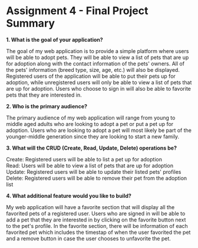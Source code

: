 # Assignment 4 - Final Project Summary
**1. What is the goal of your application?**

The goal of my web application is to provide a simple platform where users will be able to adopt pets. They will be able to view a list of pets that are up for adoption along with the contact information of the pets' owners. All of the pets' information (breed type, size, age, etc.) will also be displayed. Registered users of the application will be able to put their pets up for adoption, while unregistered users will only be able to view a list of pets that are up for adoption. Users who choose to sign in will also be able to favorite pets that they are interested in. 

**2. Who is the primary audience?**

The primary audience of my web application will range from young to middle aged adults who are looking to adopt a pet or put a pet up for adoption. Users who are looking to adopt a pet will most likely be part of the younger-middle generation since they are looking to start a new family. 

**3. What will the CRUD (Create, Read, Update, Delete) operations be?**

Create: Registered users will be able to list a pet up for adoption  
Read: Users will be able to view a list of pets that are up for adoption  
Update: Registered users will be able to update their listed pets' profiles  
Delete: Registered users will be able to remove their pet from the adoption list

**4. What additional feature would you like to build?**

My web application will have a favorite section that will display all the favorited pets of a registered user. Users who are signed in will be able to add a pet that they are interested in by clicking on the favorite button next to the pet's profile. In the favorite section, there will be information of each favorited pet which includes the timestap of when the user favorited the pet and a remove button in case the user chooses to unfavorite the pet. 
